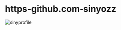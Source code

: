 # https-github.com-sinyozz
![sinyprofile](https://user-images.githubusercontent.com/51217784/64812926-0daeb280-d555-11e9-9243-ed80ca1cf281.png)
